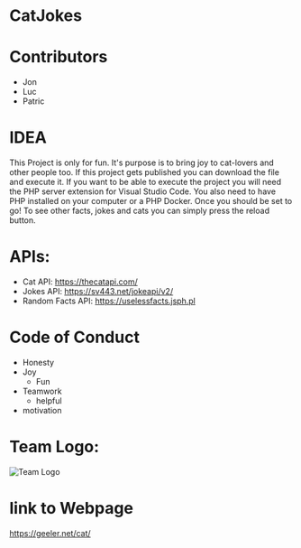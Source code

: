 # CatJokes
# Contributors
- Jon
- Luc
- Patric

# IDEA
This Project is only for fun.
It's purpose is to bring joy to cat-lovers and other people too.
If this project gets published you can download the file  and execute it.
If you want to be able to execute the project you will need the PHP server extension for Visual Studio Code.
You also need to have PHP installed on your computer or a PHP Docker.
Once you should be set to go!
To see other facts, jokes and cats you can simply press the reload button.

# APIs:
- Cat API: https://thecatapi.com/
- Jokes API: https://sv443.net/jokeapi/v2/
- Random Facts API: https://uselessfacts.jsph.pl

# Code of Conduct
- Honesty
- Joy
  - Fun
- Teamwork
  - helpful
- motivation

# Team Logo:

![Team Logo](https://64.media.tumblr.com/87ecce165898ff7a954c075b166e4dea/458d5e5127d14578-7c/s250x400/c5c3f8100bde31bfb98f926948ef47f3ee1fd270.png)

# link to Webpage
https://geeler.net/cat/
